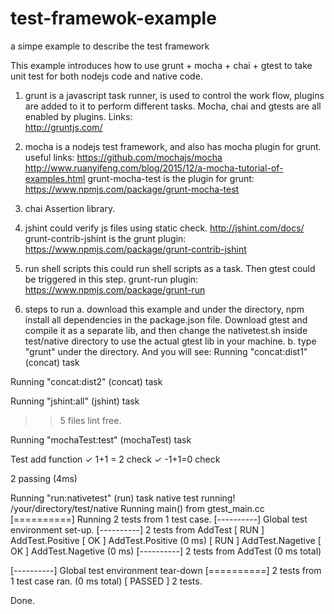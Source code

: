 # test-framewok-example
a simpe example to describe the test framework

This example introduces how to use grunt + mocha + chai + gtest to take unit test for both nodejs code and native code.

1. grunt
is a javascript task runner, is used to control the work flow, plugins are added to it to perform different tasks. Mocha, chai and gtests are all enabled by plugins.
Links:</br>
http://gruntjs.com/

2. mocha
is a nodejs test framework, and also has mocha plugin for grunt.
useful links:
https://github.com/mochajs/mocha
http://www.ruanyifeng.com/blog/2015/12/a-mocha-tutorial-of-examples.html
grunt-mocha-test is the plugin for grunt:
https://www.npmjs.com/package/grunt-mocha-test

3. chai
Assertion library.

4. jshint
could verify js files using static check.
http://jshint.com/docs/
grunt-contrib-jshint is the grunt plugin:
https://www.npmjs.com/package/grunt-contrib-jshint

5. run shell scripts
this could run shell scripts as a task.  Then gtest could be triggered in this step.
grunt-run plugin:
https://www.npmjs.com/package/grunt-run

6. steps to run
a. download this example and under the directory, npm install all dependencies in the package.json file.
Download gtest and compile it as a separate lib, and then change the nativetest.sh inside test/native directory
to use the actual gtest lib in your machine.
b. type "grunt" under the directory. And you will see:
Running "concat:dist1" (concat) task

Running "concat:dist2" (concat) task

Running "jshint:all" (jshint) task
>> 5 files lint free.

Running "mochaTest:test" (mochaTest) task


  Test add function
    ✓ 1+1 = 2 check
    ✓ -1+1=0 check


  2 passing (4ms)


Running "run:nativetest" (run) task
native test running!
/your/directory/test/native
Running main() from gtest_main.cc
[==========] Running 2 tests from 1 test case.
[----------] Global test environment set-up.
[----------] 2 tests from AddTest
[ RUN      ] AddTest.Positive
[       OK ] AddTest.Positive (0 ms)
[ RUN      ] AddTest.Nagetive
[       OK ] AddTest.Nagetive (0 ms)
[----------] 2 tests from AddTest (0 ms total)

[----------] Global test environment tear-down
[==========] 2 tests from 1 test case ran. (0 ms total)
[  PASSED  ] 2 tests.

Done.
